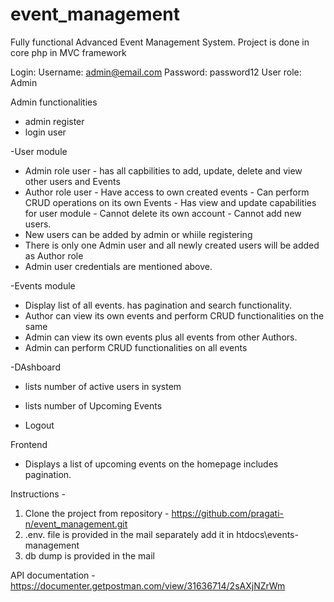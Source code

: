 # event_management
Fully functional Advanced Event Management System.
Project is done in core php in MVC framework


Login:
Username: admin@email.com
Password: password12
User role: Admin


Admin functionalities
 - admin register
 - login user
 
-User module
  - Admin role user  - has all capbilities to add, update, delete and view other users and Events
  - Author role user - Have access to own created events - Can perform CRUD operations on its own Events
					 - Has view and update capabilities for user module
					 -  Cannot delete its own account
					 - Cannot add new users.
-  New users can be added by admin or whiile registering
-  There is only one Admin user and all newly created users will be added as Author role
- Admin user credentials are mentioned above.

-Events module
 - Display list of all events. has pagination and search functionality.
 - Author can view its own events and perform CRUD functionalities on the same
 - Admin can view its own events plus all events from other Authors.
 - Admin can perform CRUD functionalities on all events
 
-DAshboard
  - lists number of active users in system
  - lists number of Upcoming Events
  
- Logout
  
  
Frontend
 - Displays a list of upcoming events on the homepage includes pagination.
 

Instructions - 
1. Clone the project from repository - https://github.com/pragati-n/event_management.git
2. .env. file is provided in the mail separately add it in htdocs\events-management
3. db dump is provided in the mail

API documentation - https://documenter.getpostman.com/view/31636714/2sAXjNZrWm


  
 
 


